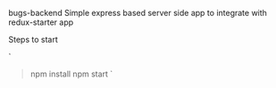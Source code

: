 bugs-backend
Simple express based server side app to integrate with redux-starter app

Steps to start

`
> npm install
> npm start
`
